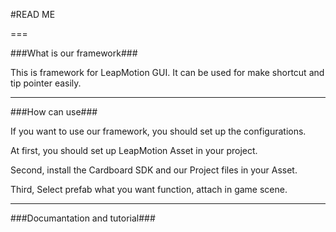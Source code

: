 #READ ME

===

###What is our framework###

This is framework for LeapMotion GUI.
It can be used for make shortcut and tip pointer easily.

___

###How can use###

If you want to use our framework, you should set up the configurations.

At first, you should set up LeapMotion Asset in your project.

Second, install the Cardboard SDK and our Project files in your Asset.

Third, Select prefab what you want function, attach in game scene.

___

###Documantation and tutorial###

